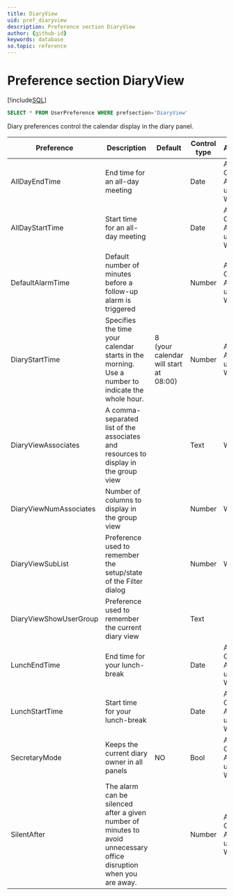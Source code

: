 ```yaml
---
title: DiaryView
uid: pref_diaryview
description: Preference section DiaryView
author: {github-id}
keywords: database
so.topic: reference
---
```


# Preference section DiaryView

[!include[SQL](./includes/to-view-pref.md)]

```SQL
SELECT * FROM UserPreference WHERE prefsection='DiaryView'
```

Diary preferences control the calendar display in the diary panel.

| Preference | Description | Default | Control type | Access |
|---|---|---|---|---|
| AllDayEndTime | End time for an all-day meeting | | Date | Admin, Crm, Admin users, Wizard |
| AllDayStartTime | Start time for an all-day meeting | | Date | Admin, Crm, Admin users, Wizard |
| DefaultAlarmTime | Default number of minutes before a follow-up alarm is triggered | | Number | Admin, Crm, Admin users, Wizard |
| DiaryStartTime | Specifies the time your calendar starts in the morning.<br>Use a number to indicate the whole hour. | 8<br>(your calendar will start at 08:00) | Number | Admin, Admin users, Wizard |
| DiaryViewAssociates | A comma-separated list of the associates and resources to display in the group view | | Text | Wizard |
| DiaryViewNumAssociates | Number of columns to display in the group view | | Number | Wizard |
| DiaryViewSubList | Preference used to remember the setup/state of the Filter dialog | | Number | Wizard |
| DiaryViewShowUserGroup | Preference used to remember the current diary view | | Text | |
| LunchEndTime | End time for your lunch-break | | Date | Admin, Crm, Admin users, Wizard |
| LunchStartTime | Start time for your lunch-break | | Date | Admin, Crm, Admin users, Wizard |
| SecretaryMode | Keeps the current diary owner in all panels | NO | Bool | Admin, Crm, Admin users, Wizard |
| SilentAfter | The alarm can be silenced after a given number of minutes to avoid unnecessary office disruption when you are away. | | Number | Admin, Crm, Admin users, Wizard |
